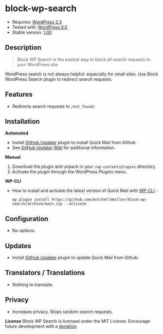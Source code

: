 block-wp-search
====================
* Requires: [WordPress 2.3](https://wordpress.org/support/wordpress-version/version-2-3/)
* Tested with: [WordPress 6.0](https://wordpress.org/support/wordpress-version/version-6-0/)
* Stable version: [1.00](https://github.com/mitchelldmiller/block-wp-search/releases/latest)

Description
-----------
>Block WP Search is the easiest way to block all search requests to your WordPress site.

WordPress search is not always helpful: especially for small sites. 
Use Block WordPress Search plugin to redirect search requests.


Features
-----------
* Redirects search requests to `/not_found/`

Installation
-----------

__Automated__
* Install [GitHub Updater](https://github.com/afragen/github-updater/releases/latest) plugin to install Quick Mail from Github.
* See [GitHub Updater Wiki](https://github.com/afragen/github-updater/wiki) for additional information.

__Manual__
1. Download the plugin and unpack in your `/wp-content/plugins` directory.
2. Activate the plugin through the WordPress _Plugins_ menu.

__WP-CLI__
* How to install and activate the latest version of Quick Mail with [WP-CLI](https://wp-cli.org/) :

	`wp plugin install https://github.com/mitchelldmiller/block-wp-search/archive/main.zip --activate`

Configuration
-----------
* No options.

Updates
-----------
* Install [GitHub Updater](https://github.com/afragen/github-updater/releases/latest) plugin to update Quick Mail from Github.

Translators / Translations
-----------
* Nothing to translate.

Privacy
-----------
* Increases privacy. Stops random search requests.

__License__
Block WP Search is licensed under the MIT License.
Encourage future development with a [donation](https://www.paypal.com/cgi-bin/webscr?cmd=_s-xclick&hosted_button_id=4AAGBFXRAPFJY).

